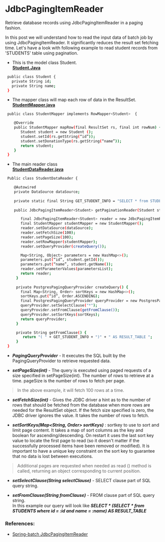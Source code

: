 # JdbcPagingItemReader
Retrieve database records using JdbcPagingItemReader in a paging fashion.

In this post we will understand how to read the input data of batch job by using JdbcPagingItemReader. It significantly reduces the result set fetching time. 
Let's have a look with following example to read student records from 'STUDENTS' table using pagination. 

- This is the model class Student.  
<ins><b>Student.Java</b></ins>

```sh
 public class Student {
   private String id;
   private String name;
 }

```


- The mapper class will map each row of data in the ResultSet.  
<ins><b>StudentMapper.java</b></ins>

```sh
 public class StudentMapper implements RowMapper<Student>  {

    @Override
    public StudentMapper mapRow(final ResultSet rs, final int rowNum) {
       Student student = new Student (); 
       student.setId(rs.getString(“id”));
       student.setDonationType(rs.getString(“name”));
       return student;
    }  
 }

```

- The main reader class  
<ins><b>StudentDataReader.java</b></ins>

```sh
 Public class StudentDataReader {

    @Autowired
    private DataSource dataSource;
        
    private static final String GET_STUDENT_INFO = "SELECT * from STUDENTS where id = :id and name = :name ";
        
    public JdbcPagingItemReader<Student> getPaginationReader(Student student) {

       final JdbcPagingItemReader<Student> reader = new JdbcPagingItemReader<>();
       final StudentMapper studentMapper = new StudentMapper();
       reader.setDataSource(dataSource);
       reader.setFetchSize(100);
       reader.setPageSize(100);
       reader.setRowMapper(studentMapper);
       reader.setQueryProvider(createQuery());

       Map<String, Object> parameters = new HashMap<>();
       parameters.put(“id”, student.getId());
       parameters.put(“name”, student.getName());
       reader.setParameterValues(parametersList);
       return reader;
     }
        
     private PostgresPagingQueryProvider createQuery() {
       final Map<String, Order> sortKeys = new HashMap<>();
       sortKeys.put(“id”, Order.ASCENDING);
       final PostgresPagingQueryProvider queryProvider = new PostgresPagingQueryProvider();
       queryProvider.setSelectClause("*");
       queryProvider.setFromClause(getFromClause());
       queryProvider.setSortKeys(sortKeys);
       return queryProvider;
     }

     private String getFromClause() {
        return "( " + GET_STUDENT_INFO + ")" + " AS RESULT_TABLE ";
     }
 }
```

* <b><i>PagingQueryProvider</i></b> - It executes the SQL built by the PagingQueryProvider to retrieve requested data.  
	
* <b><i>setPageSize(int)</i></b> - The query is executed using paged requests of a size specified in setPageSize(int). The number of rows to retrieve at a time. pageSize is the number of rows to fetch per page.  
> In the above example, it will fetch 100 rows at a time.  
	
* <b><i>setFetchSize(int)</i></b> - Gives the JDBC driver a hint as to the number of rows that should be fetched from the database when more rows are needed for the ResultSet object. If the fetch size specified is zero, the JDBC driver ignores the value. It takes the number of rows to fetch.  
	
* <b><i>setSortKeys(Map<String, Order> sortKeys)</i></b> : sortkey to use to sort and limit page content. It takes a map of sort columns as the key and boolean for ascending/descending. On restart it uses the last sort key value to locate the first page to read (so it doesn't matter if the successfully processed items have been removed or modified). It is important to have a unique key constraint on the sort key to guarantee that no data is lost between executions.  

> Additional pages are requested when needed as read () method is called, returning an object corresponding to current position.

* <b><i>setSelectClause(String selectClause)</i></b> - SELECT clause part of SQL query string.  
	
* <b><i>setFromClause(String fromClause)</i></b> - FROM clause part of SQL query string.  
In this example our query will look like <b><i> <span style="font-color:#059144;"> SELECT * (SELECT * from STUDENTS where id = :id and name = :name)  AS RESULT_TABLE </span> </i></b>  

### References:
* [Spring-batch JdbcPagingItemReader](https://docs.spring.io/spring-batch/docs/current/api/org/springframework/batch/item/database/JdbcPagingItemReader.html)
	




